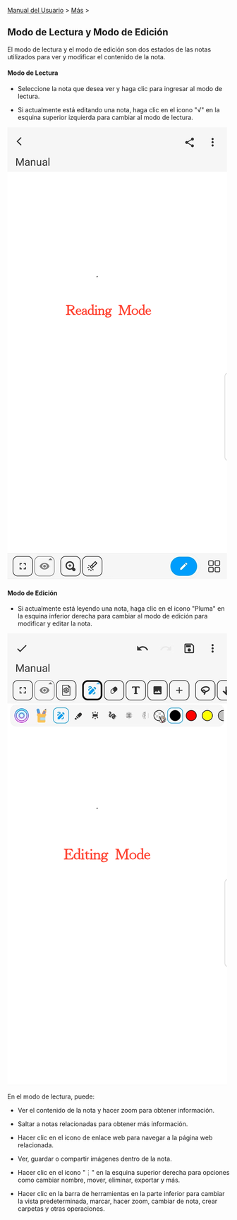 [Manual del Usuario](/dragonnest/drawnote/manual/es) > [Más](/dragonnest/drawnote/manual/es/more) >

Modo de Lectura y Modo de Edición
---
El modo de lectura y el modo de edición son dos estados de las notas utilizados para ver y modificar el contenido de la nota.

#### Modo de Lectura
- Seleccione la nota que desea ver y haga clic para ingresar al modo de lectura.

- Si actualmente está editando una nota, haga clic en el icono "√" en la esquina superior izquierda para cambiar al modo de lectura.

![Modo de Lectura y Modo de Edición](imgs/reading_mode1.png)

#### Modo de Edición
- Si actualmente está leyendo una nota, haga clic en el icono "Pluma" en la esquina inferior derecha para cambiar al modo de edición para modificar y editar la nota.

![Modo de Lectura y Modo de Edición](imgs/editing_mode.png)

En el modo de lectura, puede:

- Ver el contenido de la nota y hacer zoom para obtener información.

- Saltar a notas relacionadas para obtener más información.

- Hacer clic en el icono de enlace web para navegar a la página web relacionada.

- Ver, guardar o compartir imágenes dentro de la nota.

- Hacer clic en el icono "⋮" en la esquina superior derecha para opciones como cambiar nombre, mover, eliminar, exportar y más.

- Hacer clic en la barra de herramientas en la parte inferior para cambiar la vista predeterminada, marcar, hacer zoom, cambiar de nota, crear carpetas y otras operaciones.